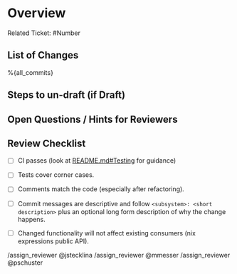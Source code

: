 # Overview

<!--
Describe _why_ this change is necessary and what feature you are working
towards.
-->

Related Ticket: #Number

## List of Changes

<!--
Provide a concise list of concrete changes. Ideally, these map to the commits
you are trying to merge.
-->

%{all_commits}

## Steps to un-draft (if Draft)

<!--
List any steps that are required to mark this MR ready for final review and
merge.
-->

## Open Questions / Hints for Reviewers

<!--
List any open questions and other hints for reviewers. Anything that helps
direct reviewers to the interesting parts of your MR are helpful.
-->

## Review Checklist

- [ ] CI passes (look at [README.md#Testing](/README.md) for guidance)
- [ ] Tests cover corner cases.
- [ ] Comments match the code (especially after refactoring).
- [ ] Commit messages are descriptive and follow `<subsystem>: <short
      description>` plus an optional long form description of why the change
      happens.
- [ ] Changed functionality will not affect existing consumers (nix expressions
      public API).


/assign_reviewer @jstecklina
/assign_reviewer @mmesser
/assign_reviewer @pschuster
